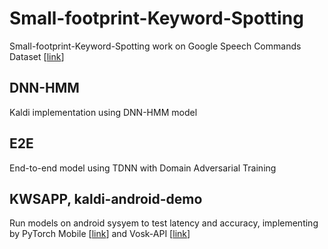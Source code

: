 # Small-footprint-Keyword-Spotting
Small-footprint-Keyword-Spotting work on Google Speech Commands Dataset [[link](https://ai.googleblog.com/2017/08/launching-speech-commands-dataset.html)]
## DNN-HMM
Kaldi implementation using DNN-HMM model
## E2E
End-to-end model using TDNN with Domain Adversarial Training
## KWSAPP, kaldi-android-demo
Run models on android sysyem to test latency and accuracy, implementing by PyTorch Mobile [[link](https://pytorch.org/mobile/home/)] and Vosk-API [[link](https://github.com/alphacep/vosk-api)]
